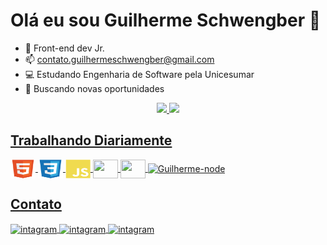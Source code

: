 <h1 align="left">Olá eu sou Guilherme Schwengber 👋</h1>


- 🌱 Front-end dev Jr.
- 📫 contato.guilhermeschwengber@gmail.com
- 💻 Estudando Engenharia de Software pela Unicesumar
- 🔭 Buscando novas oportunidades

<div align="center">
  <a href="https://github.com/GuilhermeSchwengber20">
  <img height="180em" src="https://github-readme-stats.vercel.app/api?username=GuilhermeSchwengber20&show_icons=true&theme=dark&include_all_commits=true&count_private=true"/>
  <img height="180em" src="https://github-readme-stats.vercel.app/api/top-langs/?username=GuilhermeSchwengber20&layout=compact&langs_count=7&theme=dark"/>
</div>
<div align="left">
  <h2 align="left">Trabalhando Diariamente</h2>
  <img align="center" alt="Guilherme-HTML" height="30" width="40" src="https://raw.githubusercontent.com/devicons/devicon/master/icons/html5/html5-original.svg">
  <img align="center" alt="Guilherme-CSS" height="30" width="40" src="https://raw.githubusercontent.com/devicons/devicon/master/icons/css3/css3-original.svg">
  <img align="center" alt="Guilherme-Js" height="30" width="40" src="https://raw.githubusercontent.com/devicons/devicon/master/icons/javascript/javascript-plain.svg">
  <img align="center" alt "Guilherme-VUEJS" height="30" width="40" src="https://cdn.jsdelivr.net/gh/devicons/devicon/icons/vuejs/vuejs-original-wordmark.svg" />
  <img align="center" alt "Guilherme-VUETIFY" height="30" width="40" src="https://cdn.jsdelivr.net/gh/devicons/devicon/icons/nuxtjs/nuxtjs-original.svg" />
  <img align="center" alt="Guilherme-node" height="30" width="40"src="https://cdn.jsdelivr.net/gh/devicons/devicon/icons/nodejs/nodejs-original.svg" />
</div>
  
<div align="left"> 
  <h2 align="left">Contato</h2>
  <img align="center" alt="intagram" height="40" width="120" src="https://img.shields.io/badge/Instagram-E4405F?style=for-the-badge&logo=instagram&logoColor=white" />
  <img align="center" alt="intagram" height="40" width="120" src="https://img.shields.io/badge/Instagram-E4405F?style=for-the-badge&logo=linkedin&logoColor=white" />
  <img align="center" alt="intagram" height="40" width="120" src="https://img.shields.io/badge/Instagram-E4405F?style=for-the-badge&logo=gmail&logoColor=white" />
  
  
  	
</div>

